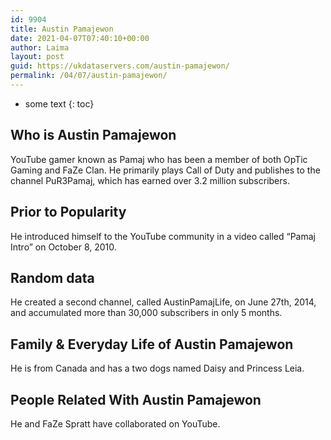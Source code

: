```yaml
---
id: 9904
title: Austin Pamajewon
date: 2021-04-07T07:40:10+00:00
author: Laima
layout: post
guid: https://ukdataservers.com/austin-pamajewon/
permalink: /04/07/austin-pamajewon/
---
```


* some text
{: toc}


## Who is Austin Pamajewon
                  
                  
                  
YouTube gamer known as Pamaj who has been a member of both OpTic Gaming and FaZe Clan. He primarily plays Call of Duty and publishes to the channel PuR3Pamaj, which has earned over 3.2 million subscribers. 
                  
              
            
              
            
                
                
                
## Prior to Popularity
                  
                  
                  
He introduced himself to the YouTube community in a video called &#8220;Pamaj Intro&#8221; on October 8, 2010. 
                  
              
            
              
            
                
                
                
## Random data
                  
                  
                  
He created a second channel, called AustinPamajLife, on June 27th, 2014, and accumulated more than 30,000 subscribers in only 5 months. 
                  
              
            
              
            
                
                
                
## Family & Everyday Life of Austin Pamajewon
                  
                  
                  
He is from Canada and has a two dogs named Daisy and Princess Leia. 
                  
              
            
              
            
                
                
                
## People Related With Austin Pamajewon
                  
                  
                  
He and FaZe Spratt have collaborated on YouTube. 
                  
              
            
              
            
                
              
            
              
              
            
            
              
            
          
          
          